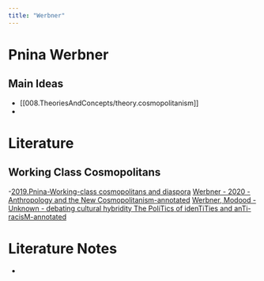 ```yaml
---
title: "Werbner"
---
```

# Pnina Werbner

## Main Ideas
- [[008.TheoriesAndConcepts/theory.cosmopolitanism]]
- 



# Literature
## Working Class Cosmopolitans
-[2019.Pnina-Working-class cosmopolitans and diaspora](002.LiteratureNotes/2019.Pnina-Working-class%20cosmopolitans%20and%20diaspora.md)
[Werbner - 2020 - Anthropology and the New Cosmopolitanism-annotated](Attachments/PDFs/Werbner%20-%202020%20-%20Anthropology%20and%20the%20New%20Cosmopolitanism-annotated.pdf)
[Werbner, Modood - Unknown - debating cultural hybridity The PoliTics of idenTiTies and anTi-racisM-annotated](Attachments/PDFs/Werbner,%20Modood%20-%20Unknown%20-%20debating%20cultural%20hybridity%20The%20PoliTics%20of%20idenTiTies%20and%20anTi-racisM-annotated.pdf)

# Literature Notes
- 